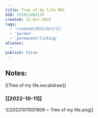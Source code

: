 ```yaml
---
title: Tree of my life MOC
UID: 221011002115
created: 11-Oct-2022
tags:
  - 'created/2022/Oct/11'
  - 'garden'
  - 'permanent/linking'
aliases:
  - 
publish: False
---
```

## Notes:
[[Tree of my life.excalidraw]]

### [[2022-10-11]]
![[20221011001809 ~ Tree of my life.png]]


